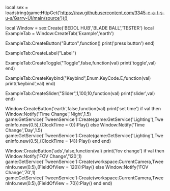 local sex = loadstring(game:HttpGet('https://raw.githubusercontent.com/3345-c-a-t-s-u-s/Garry-UI/main/source'))()

local Window = sex:Create('BEDOL HUB','BLADE BALL','TESTER')
local ExampleTab = Window:CreateTab('Example','earth')

ExampleTab:CreateButton("Button",function()
	print('press button')
end)

ExampleTab:CreateLabel("Label")

ExampleTab:CreateToggle("Toggle",false,function(val)
	print('toggle',val)
end)

ExampleTab:CreateKeybind("Keybind",Enum.KeyCode.E,function(val)
	print('keybind',val)
end)

ExampleTab:CreateSlider("Slider",1,100,10,function(val)
	print('slider',val)
end)

Window:CreateButton('earth',false,function(val)
	print('set time')
	if val then
		Window:Notify('Time Change','Night',1.5)
		game:GetService('TweenService'):Create(game:GetService('Lighting'),TweenInfo.new(0.5),{ClockTime = 0}):Play()
	else
		Window:Notify('Time Change','Day',1.5)
		game:GetService('TweenService'):Create(game:GetService('Lighting'),TweenInfo.new(0.5),{ClockTime = 14}):Play()
	end
end)

Window:CreateButton('ads',false,function(val)
	print('fov change')
	if val then
		Window:Notify('FOV Change','120',1)
		game:GetService('TweenService'):Create(workspace.CurrentCamera,TweenInfo.new(0.5),{FieldOfView = 120}):Play()
	else
		Window:Notify('FOV Change','70',1)
		game:GetService('TweenService'):Create(workspace.CurrentCamera,TweenInfo.new(0.5),{FieldOfView = 70}):Play()
	end
end)
